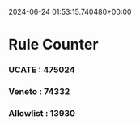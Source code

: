 2024-06-24 01:53:15.740480+00:00
# Rule Counter 
 ### UCATE : 475024

 ### Veneto : 74332

 ### Allowlist : 13930